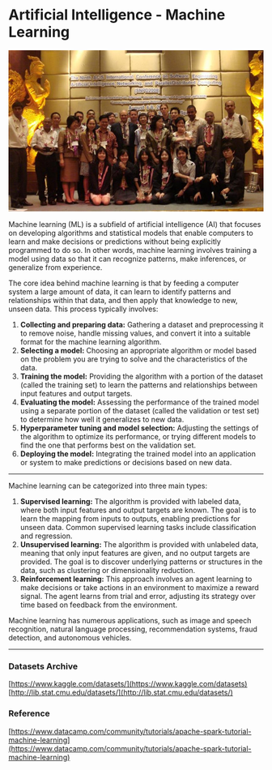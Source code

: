 Artificial Intelligence - Machine Learning
==========================================

![SNPD2008 Artificial Intelligence and Parallel Distributed Computing](ai-snpd-2008.jpg)


Machine learning (ML) is a subfield of artificial intelligence (AI) that focuses on developing algorithms and statistical models that enable computers to learn and make decisions or predictions without being explicitly programmed to do so. In other words, machine learning involves training a model using data so that it can recognize patterns, make inferences, or generalize from experience.

The core idea behind machine learning is that by feeding a computer system a large amount of data, it can learn to identify patterns and relationships within that data, and then apply that knowledge to new, unseen data. This process typically involves:

1. **Collecting and preparing data:** Gathering a dataset and preprocessing it to remove noise, handle missing values, and convert it into a suitable format for the machine learning algorithm.
2. **Selecting a model:** Choosing an appropriate algorithm or model based on the problem you are trying to solve and the characteristics of the data.
3. **Training the model:** Providing the algorithm with a portion of the dataset (called the training set) to learn the patterns and relationships between input features and output targets.
4. **Evaluating the model:** Assessing the performance of the trained model using a separate portion of the dataset (called the validation or test set) to determine how well it generalizes to new data.
5. **Hyperparameter tuning and model selection:** Adjusting the settings of the algorithm to optimize its performance, or trying different models to find the one that performs best on the validation set.
6. **Deploying the model:** Integrating the trained model into an application or system to make predictions or decisions based on new data.

---

Machine learning can be categorized into three main types:

1. **Supervised learning:** The algorithm is provided with labeled data, where both input features and output targets are known. The goal is to learn the mapping from inputs to outputs, enabling predictions for unseen data. Common supervised learning tasks include classification and regression.
2. **Unsupervised learning:** The algorithm is provided with unlabeled data, meaning that only input features are given, and no output targets are provided. The goal is to discover underlying patterns or structures in the data, such as clustering or dimensionality reduction.
3. **Reinforcement learning:** This approach involves an agent learning to make decisions or take actions in an environment to maximize a reward signal. The agent learns from trial and error, adjusting its strategy over time based on feedback from the environment.

Machine learning has numerous applications, such as image and speech recognition, natural language processing, recommendation systems, fraud detection, and autonomous vehicles.

---

### Datasets Archive
[https://www.kaggle.com/datasets/](https://www.kaggle.com/datasets)
[http://lib.stat.cmu.edu/datasets/](http://lib.stat.cmu.edu/datasets/)

### Reference
[https://www.datacamp.com/community/tutorials/apache-spark-tutorial-machine-learning](https://www.datacamp.com/community/tutorials/apache-spark-tutorial-machine-learning)
